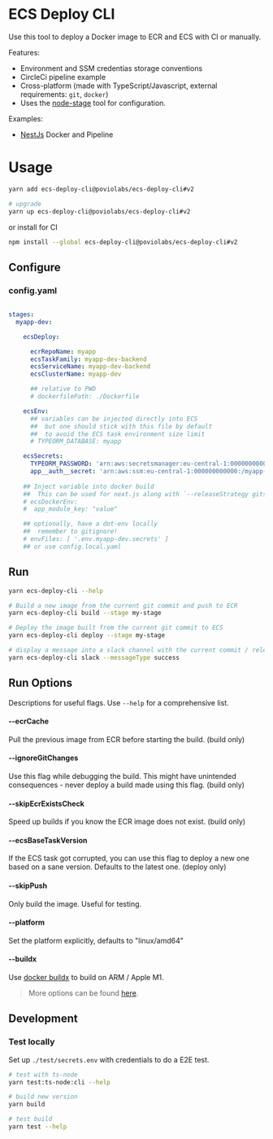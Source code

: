 # ECS Deploy CLI

Use this tool to deploy a Docker image to ECR and ECS with CI or manually.

Features:

- Environment and SSM credentias storage conventions
- CircleCi pipeline example
- Cross-platform (made with TypeScript/Javascript, external requirements: `git`, `docker`)
- Uses the [node-stage](https://github.com/poviolabs/node-stage) tool for configuration.


Examples:

- [NestJs](./examples/nestjs) Docker and Pipeline

# Usage

```bash
yarn add ecs-deploy-cli@poviolabs/ecs-deploy-cli#v2

# upgrade
yarn up ecs-deploy-cli@poviolabs/ecs-deploy-cli#v2
```


or install for CI

```bash
npm install --global ecs-deploy-cli@poviolabs/ecs-deploy-cli#v2
```

## Configure

### config.yaml
```yaml

stages:
  myapp-dev:

    ecsDeploy:

      ecrRepoName: myapp
      ecsTaskFamily: myapp-dev-backend
      ecsServiceName: myapp-dev-backend
      ecsClusterName: myapp-dev

      ## relative to PWD
      # dockerfilePath: ./Dockerfile

    ecsEnv:
      ## variables can be injected directly into ECS
      ##  but one should stick with this file by default
      ##  to avoid the ECS task environment size limit
      # TYPEORM_DATABASE: myapp

    ecsSecrets:
      TYPEORM_PASSWORD: 'arn:aws:secretsmanager:eu-central-1:000000000000:....'
      app__auth__secret: 'arn:aws:ssm:eu-central-1:000000000000:/myapp-dev/secret'
    
    ## Inject variable into docker build
    ##  This can be used for next.js along with `--releaseStrategy gitsha-stage`
    # ecsDockerEnv:
    #  app_module_key: "value"

    ## optionally, have a dot-env locally
    ##  remember to gitignore!
    # envFiles: [ '.env.myapp-dev.secrets' ]
    ## or use config.local.yaml
```

## Run

```bash
yarn ecs-deploy-cli --help

# Build a new image from the current git commit and push to ECR 
yarn ecs-deploy-cli build --stage my-stage

# Deploy the image built from the current git commit to ECS
yarn ecs-deploy-cli deploy --stage my-stage

# display a message into a slack channel with the current commit / release
yarn ecs-deploy-cli slack --messageType success
```

## Run Options

Descriptions for useful flags. Use `--help` for a comprehensive list.

#### --ecrCache

Pull the previous image from ECR before starting the build. (build only)

#### --ignoreGitChanges

Use this flag while debugging the build. This might have unintended consequences - never deploy a build made using this flag. (build only)

#### --skipEcrExistsCheck

Speed up builds if you know the ECR image does not exist. (build only)

#### --ecsBaseTaskVersion

If the ECS task got corrupted, you can use this flag to deploy a new one based on a sane version. Defaults to the latest one. (deploy only)

#### --skipPush

Only build the image. Useful for testing.

#### --platform

Set the platform explicitly, defaults to "linux/amd64"

#### --buildx

Use [docker buildx](https://docs.docker.com/buildx/working-with-buildx/) to build on ARM / Apple M1.

> More options can be found [here](https://github.com/poviolabs/node-stage#options).

## Development

### Test locally

Set up `./test/secrets.env` with credentials to do a E2E test.

```bash
# test with ts-node
yarn test:ts-node:cli --help

# build new version
yarn build

# test build
yarn test --help
```
